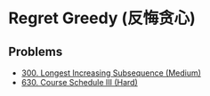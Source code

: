 # Regret Greedy (反悔贪心)

## Problems

* [300. Longest Increasing Subsequence (Medium)](https://leetcode.com/problems/longest-increasing-subsequence/)
* [630. Course Schedule III (Hard)](https://leetcode.com/problems/course-schedule-iii/)